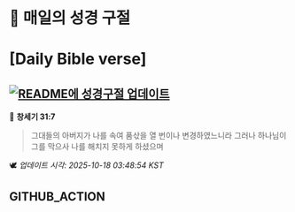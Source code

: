 # 🙏 매일의 성경 구절
# [Daily Bible verse]
## [![README에 성경구절 업데이트](https://github.com/DONGSUKA/first_test/actions/workflows/update-readme-bible.yml/badge.svg)](https://github.com/DONGSUKA/first_test/actions/workflows/update-readme-bible.yml)
<!-- START_BIBLE_VERSE -->
📖 **창세기 31:7**
> 그대들의 아버지가 나를 속여 품삯을 열 번이나 변경하였느니라 그러나 하나님이 그를 막으사 나를 해치지 못하게 하셨으며

🕊️ _업데이트 시각: 2025-10-18 03:48:54 KST_
  <!-- END_BIBLE_VERSE -->
## GITHUB_ACTION
